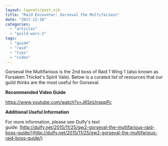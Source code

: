 ```yaml
---
layout: layouts/post.njk
title: "Raid Encounter: Gorseval the Multifarious"
date: "2017-12-18"
categories: 
  - "articles"
  - "guild-wars-2"
tags: 
  - "guide"
  - "raid"
  - "tips"
  - "video"
---
```


Gorseval the Multifarious is the 2nd boss of Raid 1 Wing 1 (also known as Forsaken Thicket's Spirit Vale). Below is a curated list of resources that our guild thinks are the most useful for Gorseval.

**Recommended Video Guide**

https://www.youtube.com/watch?v=J6SnUnsppPc

**Additional Useful Information**

For more information, please see Dulfy's text guide: [http://dulfy.net/2015/11/25/gw2-gorseval-the-multifarious-raid-boss-guide/](http://dulfy.net/2015/11/25/gw2-gorseval-the-multifarious-raid-boss-guide/)
